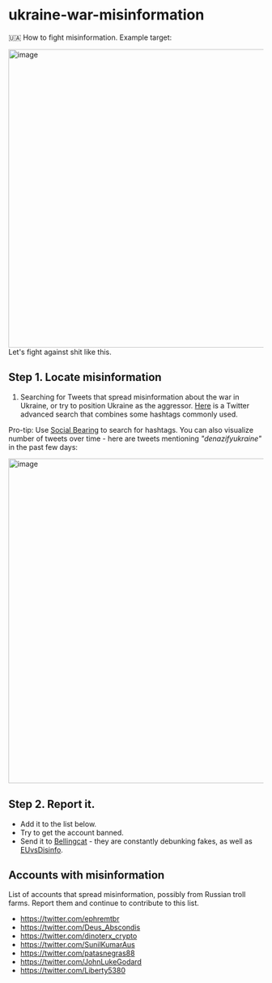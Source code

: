 # ukraine-war-misinformation

🇺🇦 How to fight misinformation. Example target: 

<img width="589" alt="image" src="https://user-images.githubusercontent.com/100611091/156039111-10171552-d464-4eb3-8116-3c9af3b6c966.png">
Let's fight against shit like this.


## Step 1. Locate misinformation
1. Searching for Tweets that spread misinformation about the war in Ukraine, or try to position Ukraine as the aggressor. [Here](https://twitter.com/search?q=(%23denazifyukraine%20OR%20%23freedontesk%20OR%20%23fightfascism%20OR%23freeluhansk%20OR%20%23denationalizeukraine%20OR%20%23demilitarizeukraine%20OR%20%23russiaisright)&src=typed_query&f=top) is a Twitter advanced search that combines some hashtags commonly used. 

Pro-tip: Use [Social Bearing](https://socialbearing.com/) to search for hashtags. You can also visualize number of tweets over time - here are tweets mentioning _"denazifyukraine"_ in the past few days:

<img width="641" alt="image" src="https://user-images.githubusercontent.com/100611091/156044855-bf2c3b45-5cd8-46fe-8d3c-ecff0c295f81.png">

## Step 2. Report it. 
- Add it to the list below. 
- Try to get the account banned.
- Send it to [Bellingcat](https://www.bellingcat.com/) - they are constantly debunking fakes, as well as [EUvsDisinfo](https://euvsdisinfo.eu/contact-us/). 

## Accounts with misinformation
List of accounts that spread misinformation, possibly from Russian troll farms. Report them and continue to contribute to this list. 

- https://twitter.com/ephremtbr
- https://twitter.com/Deus_Abscondis
- https://twitter.com/dinoterx_crypto
- https://twitter.com/SunilKumarAus
- https://twitter.com/patasnegras88
- https://twitter.com/JohnLukeGodard
- https://twitter.com/Liberty5380

